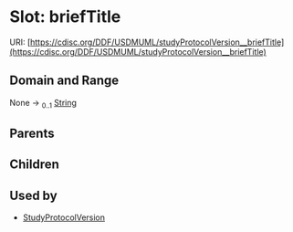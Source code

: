 
# Slot: briefTitle




URI: [https://cdisc.org/DDF/USDMUML/studyProtocolVersion__briefTitle](https://cdisc.org/DDF/USDMUML/studyProtocolVersion__briefTitle)


## Domain and Range

None &#8594;  <sub>0..1</sub> [String](types/String.md)

## Parents


## Children


## Used by

 * [StudyProtocolVersion](StudyProtocolVersion.md)
